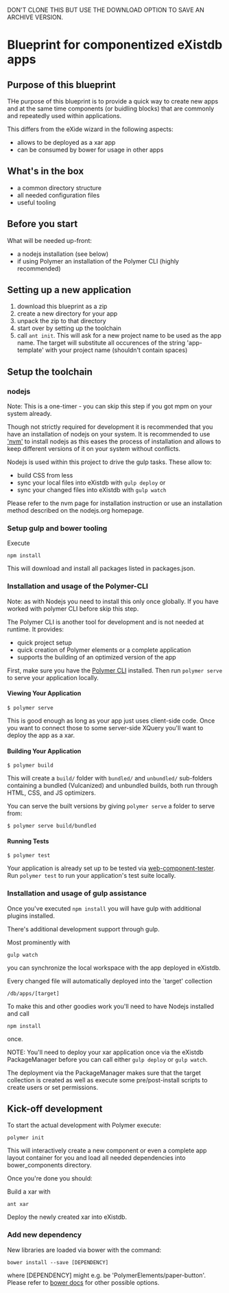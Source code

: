 DON'T CLONE THIS BUT USE THE DOWNLOAD OPTION TO SAVE AN ARCHIVE VERSION.

# Blueprint for componentized eXistdb apps

## Purpose of this blueprint

THe purpose of this blueprint is to provide a quick way to create new apps and at the same time components (or buidling blocks)
that are commonly and repeatedly used within applications.


This differs from the eXide wizard in the following aspects:

* allows to be deployed as a xar app
* can be consumed by bower for usage in other apps

## What's in the box

* a common directory structure
* all needed configuration files
* useful tooling

## Before you start

What will be needed up-front:

* a nodejs installation (see below) 
* if using Polymer an installation of the Polymer CLI (highly recommended)

## Setting up a new application

1. download this blueprint as a zip
2. create a new directory for your app
3. unpack the zip to that directory
4. start over by setting up the toolchain
5. call `ant init`. This will ask for a new project name to be used as the app name. The target will substitute all occurences of the string 'app-template' with your project name (shouldn't contain spaces) 

## Setup the toolchain

### nodejs

Note: This is a one-timer - you can skip this step if you got mpm on your system already.

Though not strictly required for development it is recommended that you have an installation of nodejs on your system.
It is recommended to use ['nvm'](https://github.com/creationix/nvm) to install nodejs as this eases the process of installation and 
allows to keep different versions of it on your system without conflicts.

Nodejs is used within this project to drive the gulp tasks. These allow to:
 
 * build CSS from less
 * sync your local files into eXistdb with `gulp deploy` or 
 * sync your changed files into eXistdb with `gulp watch`
 
Please refer to the nvm page for installation instruction or use an installation method described
on the nodejs.org homepage.

### Setup gulp and bower tooling

Execute

`npm install`

This will download and install all packages listed in packages.json.


### Installation and usage of the Polymer-CLI

Note: as with Nodejs you need to install this only once globally. If you have worked with polymer CLI
before skip this step.

The Polymer CLI is another tool for development and is not needed at runtime. It provides:

* quick project setup
* quick creation of Polymer elements or a complete application
* supports the building of an optimized version of the app

First, make sure you have the [Polymer CLI](https://www.npmjs.com/package/polymer-cli) installed. Then run `polymer serve` to serve your application locally.

#### Viewing Your Application

```
$ polymer serve
```

This is good enough as long as your app just uses client-side code. Once you want to connect 
those to some server-side XQuery you'll want to deploy the app as a xar.

#### Building Your Application

```
$ polymer build
```

This will create a `build/` folder with `bundled/` and `unbundled/` sub-folders
containing a bundled (Vulcanized) and unbundled builds, both run through HTML,
CSS, and JS optimizers.

You can serve the built versions by giving `polymer serve` a folder to serve
from:

```
$ polymer serve build/bundled
```

#### Running Tests

```
$ polymer test
```

Your application is already set up to be tested via [web-component-tester](https://github.com/Polymer/web-component-tester). Run `polymer test` to run your application's test suite locally.

### Installation and usage of gulp assistance

Once you've executed `npm install` you will have gulp with additional plugins installed.

There's additional development support through gulp. 

Most prominently with

```
gulp watch
```

you can synchronize the local workspace with the app deployed in eXistdb.

Every changed file will automatically deployed into the `target' collection
 
 `/db/apps/[target]`
 
 To make this and other goodies work you'll need to have Nodejs installed
 and call
 
 ```
 npm install
 ```
  
  once.
   
NOTE: You'll need to deploy your xar application once via the eXistdb PackageManager before you can call
either `gulp deploy` or `gulp watch`.

The deployment via the PackageManager makes sure that the target collection is created as well as 
execute some pre/post-install scripts to create users or set permissions. 


## Kick-off development

To start the actual development with Polymer execute:

```
polymer init
```

This will interactively create a new component or even a complete app layout container for you and load
all needed dependencies into bower_components directory.

Once you're done you should:

Build a xar with

```
ant xar
```

Deploy the newly created xar into eXistdb.

### Add new dependency

New libraries are loaded via bower with the command:

```
bower install --save [DEPENDENCY]   
```

where [DEPENDENCY] might e.g. be 'PolymerElements/paper-button'. Please refer to [bower docs](http://bower.io) for other
possible options.




  